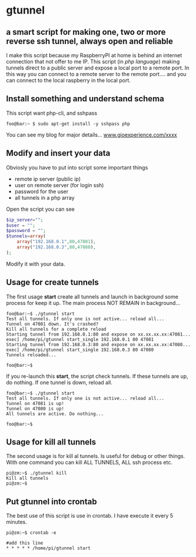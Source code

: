 # gtunnel
## a smart script for making one, two or more reverse ssh tunnel, always open and reliable ##

I make this script because my RaspberryPI at home is behind an internet connection that not offer to me IP. This script (in *php language*) making tunnels direct to a public server and expose a local port to a remote port. In this way you can connect to a remote server to the remote port.... and you can connect to the local raspberry in the local port.

## Install something and understand schema ##

This script want php-cli, and sshpass

```console
foo@bar:~ $ sudo apt-get install -y sshpass php
```
You can see my blog for major details... www.gioexperience.com/xxxx


## Modify and insert your data ##

Obviosly you have to put into script some important things
- remote ip server (public ip)
- user on remote server (for login ssh)
- password for the user
- all tunnels in a php array

Open the script you can see

```php
$ip_server="";
$user = "";
$password = "";
$tunnels=array(
	array("192.168.0.1",80,47081),
	array("192.168.0.3",80,47080),
);
```

Modify it with your data.

## Usage for create tunnels ##

The first usage **start** create all tunnels and launch in background some process for keep it up. The main process NOT REMAIN in background...

```console
foo@bar:~$ ./gtunnel start
Test all tunnels. If only one is not active... reload all...
Tunnel on 47081 down. It's crashed?
Kill all tunnels for a complete reload
Starting tunnel from 192.168.0.1:80 and expose on xx.xx.xx.xx:47081...
exec] /home/pi/gtunnel start_single 192.168.0.1 80 47081
Starting tunnel from 192.168.0.3:80 and expose on xx.xx.xx.xx:47080...
exec] /home/pi/gtunnel start_single 192.168.0.3 80 47080
Tunnels reloaded...

foo@bar:~$
```

If you re-launch this **start**, the script check tunnels. If these tunnels are up, do nothing. If one tunnel is down, reload all.

```console
foo@bar:~$ ./gtunnel start
Test all tunnels. If only one is not active... reload all...
Tunnel on 47081 is up!
Tunnel on 47080 is up!
All tunnels are active. Do nothing...

foo@bar:~$
```
## Usage for kill all tunnels ##

The second usage is for kill al tunnels. Is useful for debug or other things. With one command you can kill ALL TUNNELS, ALL ssh process etc.

```console
pi@zm:~$ ./gtunnel kill
Kill all tunnels
pi@zm:~$
```
## Put gtunnel into crontab ##

The best use of this script is use in crontab. I have execute it every 5 minutes.

```console
pi@zm:~$ crontab -e

#add this line
* * * * * /home/pi/gtunnel start
```


